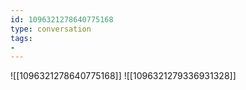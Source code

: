 ```yaml
---
id: 1096321278640775168
type: conversation
tags:
- 
---
```

![[1096321278640775168]]
![[1096321279336931328]]

